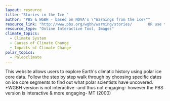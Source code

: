 ```yaml
---
layout: resource
title: "Stories in the Ice "
author: "PBS & WGBH - based on NOVA's \"Warnings from the ice\""
resource_link: "http://www.pbs.org/wgbh/warming/stories/       OR use the  PBS Interactive calle..."
resource_type: "Online Interactive Tool, Images"
climate_topics:
  - Climate System
  - Causes of Climate Change
  - Impacts of Climate Change
polar_topics:
  - Paleoclimate
---
```


This website allows users to explore Earth's climatic history using polar ice core data.  Follow the step by step walk through by choosing specific dates on ice core segments to find out what polar scientists have uncovered.  *WGBH version is not interactive -and thus not engaging- however the PBS version is interactive & more engaging- MT (2000)
